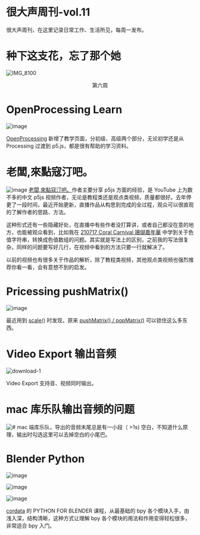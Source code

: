 # 很大声周刊-vol.11
很大声周刊，在这里记录日常工作、生活所见，每周一发布。

# 种下这支花，忘了那个她
![IMG_8100](https://user-images.githubusercontent.com/20842136/126028350-10bf6150-4a74-43d2-a235-1c6b9527d9f6.jpeg)
<p align="center">第六周</p>

# OpenProcessing Learn
![image](https://user-images.githubusercontent.com/20842136/126026457-47732668-01f2-41f7-9cf6-ae9738fcb757.png)

[OpenProcessing](https://openprocessing.org/learn/) 新增了教学页面，分初级、高级两个部分，无论初学还是从 Processing 过渡到 p5.js，都是很有帮助的学习资料。

# 老闆,來點寇汀吧。
![image](https://user-images.githubusercontent.com/20842136/126068397-bdccc897-3838-4afb-846b-dd577b9de830.png)
[老闆,來點寇汀吧。](https://www.youtube.com/channel/UCHX_XMhPrtvOmgGOnA2eTmA/videos)作者主要分享 p5js 方面的经验，是 YouTube 上为数不多的中文 p5js 视频作者，无论是教程类还是观点类视频，质量都很好。去年停更了一段时间，最近开始更新，直播作品从构思到完成的全过程，观众可以很直观的了解作者的思路、方法。

这种形式还有一些隐藏好处，在直播中有些作者没打算讲，或者自己都没在意的地方，也能被观众看到，比如我在 [210717 Coral Carnival 珊瑚嘉年華](https://www.youtube.com/watch?v=0moRpEbFQWk&t=2187s) 中学到关于色值字符串，转换成色值数组的问题。其实就是写法上的区别，之前我的写法很复杂，同样的问题要写好几行，在视频中看到的方法只要一行就解决了。

以前的视频也有很多关于作品的解析，除了教程类视频，其他观点类视频也强烈推荐你看一看，会有意想不到的启发。

# Pricessing pushMatrix()
![image](https://user-images.githubusercontent.com/20842136/126070074-0ad54bbd-d32e-45b6-b6f8-2b985719b632.png)

最近用到 [scale()](https://processing.org/reference/scale_.html) 时发现，原来 [pushMatrix() / popMatrix()](https://processing.org/reference/pushMatrix_.html) 可以锁住这么多东西。

# Video Export 输出音频
![download-1](https://user-images.githubusercontent.com/20842136/126026538-f265bd79-2393-4172-bcc4-44c2fee8869b.jpg)

Video Export 支持音、视频同时输出。

# mac 库乐队输出音频的问题
![# ](https://user-images.githubusercontent.com/20842136/126026586-457c43e0-4da3-4149-9bc8-f0e2fe744f0f.jpg)
mac 端库乐队，导出的音频末尾总是有一小段（ >1s) 空白，不知道什么原理，输出时勾选这里可以去掉空白的小尾巴。

# Blender Python
![image](https://user-images.githubusercontent.com/20842136/126026819-996aed37-3863-4820-8c12-1f056b4cced6.png)

![image](https://user-images.githubusercontent.com/20842136/126026900-4f978e07-9d53-44ce-9409-f39407da62ba.png)

![image](https://user-images.githubusercontent.com/20842136/126029163-22f6617b-9bec-4639-858c-d5f3e39f7596.png)

[cordata](https://www.youtube.com/channel/UCxf8Skg_v09nrDmJGXEuGDQ/videos) 的 PYTHON FOR BLENDER 课程，从最基础的 bpy 各个模块入手，由浅入深，结构清晰，这种方式让理解 bpy 各个模块的用法和作用变得轻松很多，非常适合 bpy 入门。



